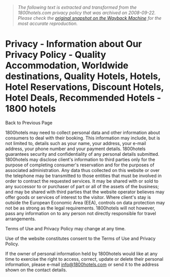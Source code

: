 > *The following text is extracted and transformed from the 1800hotels.com privacy policy that was archived on 2008-09-22. Please check the [original snapshot on the Wayback Machine](https://web.archive.org/web/20080922142143id_/http%3A//www.1800hotels.com/home/privacy.aspx) for the most accurate reproduction.*

# Privacy - Information about Our Privacy Policy - Quality Accommodation, Worldwide destinations, Quality Hotels, Hotels, Hotel Reservations, Discount Hotels, Hotel Deals, Recommended Hotels - 1800 hotels

Back to Previous Page

1800hotels may need to collect personal data and other information about consumers to deal with their booking. This information may include, but is not limited to, details such as your name, your address, your e-mail address, your phone number and your payment details. 1800hotels guarantees security and confidentiality of any personal details submitted. 1800hotels may disclose client's information to third parties only for the purpose of completing consumer's reservation and for the purposes of associated administration. Any data thus collected on this website or over the telephone may be transmitted to those entities that must be involved in order to contract the requested services. It may be shared with or sold to any successor to or purchaser of part or all of the assets of the business; and may be shared with third parties that the website operator believes may offer goods or services of interest to the visitor. Where client's stay is outside the European Economic Area (EEA), controls on data protection may not be as strong as the legal requirements. 1800hotels will not however, pass any information on to any person not directly responsible for travel arrangements.

Terms of Use and Privacy Policy may change at any time.

Use of the website constitutes consent to the Terms of Use and Privacy Policy.

If the owner of personal information held by 1800hotels would like at any time to exercise the right to access, correct, update or delete their personal information, please e-mail [info@1800hotels.com](mailto:info@1800hotels.com) or send it to the address shown on the contact details.
